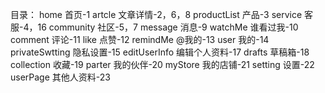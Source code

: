 目录：
home            首页-1
artcle          文章详情-2，6，8
productList     产品-3
service         客服-4，16
community       社区-5，7
message         消息-9
watchMe         谁看过我-10
comment         评论-11
like            点赞-12
remindMe        @我的-13
user            我的-14
privateSwtting  隐私设置-15
editUserInfo    编辑个人资料-17
drafts          草稿箱-18
collection      收藏-19
parter          我的伙伴-20
myStore         我的店铺-21
setting         设置-22
userPage        其他人资料-23